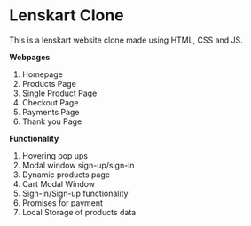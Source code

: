 # Lenskart Clone

This is a lenskart website clone made using HTML, CSS and JS.



**Webpages**
1) Homepage
2) Products Page
3) Single Product Page
4) Checkout Page
5) Payments Page
6) Thank you Page



**Functionality**
1) Hovering pop ups
2) Modal window sign-up/sign-in
3) Dynamic products page
4) Cart Modal Window
5) Sign-in/Sign-up functionality
6) Promises for payment
7) Local Storage of products data
